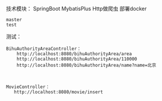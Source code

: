 技术模块：
    SpringBoot
    MybatisPlus
    Http做爬虫
    部署docker
    
    master
    test
测试：
    
    BihuAuthorityAreaController：
        http://localhost:8080/bihuAuthorityArea/area
        http://localhost:8080/bihuAuthorityArea/110000
        http://localhost:8080/bihuAuthorityArea/name?name=北京
    
    
    
    MovieController：
       http://localhost:8080/movie/insert
